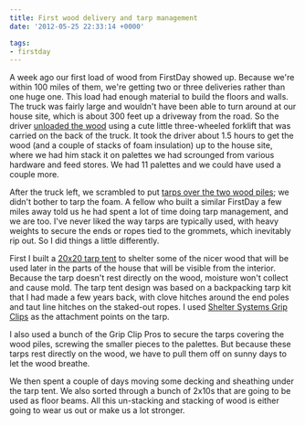 ```yaml
---
title: First wood delivery and tarp management
date: '2012-05-25 22:33:14 +0000'

tags:
- firstday
---
```


A week ago our first load of wood from FirstDay showed up.  Because
we're within 100 miles of them, we're getting two or three deliveries
rather than one huge one.  This load had enough material to build the
floors and walls.  The truck was fairly large and wouldn't have been
able to turn around at our house site, which is about 300 feet up a
driveway from the road.  So the driver
[unloaded the wood](/gallery/firstday-cottage/IMG_20120518_083140.jpg)
using a cute little three-wheeled forklift that was carried on the back of the
truck.  It took the driver about 1.5 hours to get the wood (and a
couple of stacks of foam insulation) up to the house site, where we
had him stack it on palettes we had scrounged from various hardware
and feed stores.  We had 11 palettes and we could have used a couple
more.

After the truck left, we scrambled to put
[tarps over the two wood piles](/gallery/firstday-cottage/IMG_20120524_072321.jpg);
we didn't bother to tarp the foam.  A fellow who built a similar FirstDay
a few miles away told us he had spent a lot of time doing tarp
management, and we are too.  I've never liked the way tarps are
typically used, with heavy weights to secure the ends or ropes tied to
the grommets, which inevitably rip out.  So I did things a little
differently.

First I built a
[20x20 tarp tent](/gallery/firstday-cottage/IMG_20120524_072219.jpg)
to shelter some of the nicer wood that will be used later in the parts of
the house that will be visible from the interior.  Because the tarp
doesn't rest directly on the wood, moisture won't collect and cause
mold.  The tarp tent design was based on a backpacking tarp kit that I
had made a few years back, with clove hitches around the end poles and
taut line hitches on the staked-out ropes.  I used
[Shelter Systems Grip Clips](https://shelter-systems.com/grip-clips-tarp-and-fabric-fasteners/)
as the attachment points on the tarp.

I also used a bunch of the Grip Clip Pros to secure the tarps covering
the wood piles, screwing the smaller pieces to the palettes.  But
because these tarps rest directly on the wood, we have to pull them
off on sunny days to let the wood breathe.

We then spent a couple of days moving some decking and sheathing under
the tarp tent.  We also sorted through a bunch of 2x10s that are going
to be used as floor beams.  All this un-stacking and stacking of wood
is either going to wear us out or make us a lot stronger.

